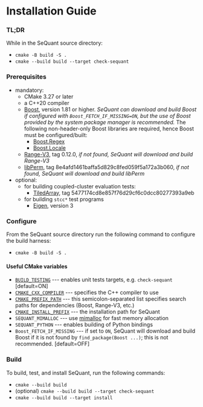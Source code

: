 # Installation Guide


### TL;DR
While in the SeQuant source directory:
* `cmake -B build -S .`
* `cmake --build build --target check-sequant`

### Prerequisites
  * mandatory:
    * CMake 3.27 or later
    * a C++20 compiler
    * [Boost](https://www.boost.org/), version 1.81 or higher. *SeQuant can download and build Boost if configured with `Boost_FETCH_IF_MISSING=ON`, but the use of Boost provided by the system package manager is recommended.* The following non-header-only Boost libraries are required, hence Boost must be configured/built:
      - [Boost.Regex](https://www.boost.org/doc/libs/master/libs/regex/doc/html/index.html)
      - [Boost.Locale](https://www.boost.org/doc/libs/master/libs/locale/doc/html/index.html)
    * [Range-V3](https://github.com/ericniebler/range-v3.git), tag 0.12.0, *if not found, SeQuant will download and build Range-V3*
    * [libPerm](https://github.com/Krzmbrzl/libPerm), tag 8e4afd1461baffa5d829c8fed059f5a172a3b060, *if not found, SeQuant will download and build libPerm*
  * optional:
    * for building coupled-cluster evaluation tests:
      * [TiledArray](https://github.com/ValeevGroup/tiledarray.git), tag 5477174cd8e857f76d29cf6c0dcc80277393a9eb
    * for building `stcc*` test programs
        * [Eigen](http://eigen.tuxfamily.org/), version 3

### Configure

From the SeQuant source directory run the following command to configure the build harness:
* `cmake -B build -S .`

#### Useful CMake variables
  * [`BUILD_TESTING`](https://cmake.org/cmake/help/latest/module/CTest.html) --- enables unit tests targets, e.g. `check-sequant` [default=ON]
  * [`CMAKE_CXX_COMPILER`](https://cmake.org/cmake/help/latest/variable/CMAKE_LANG_COMPILER.html#variable:CMAKE_%3CLANG%3E_COMPILER) --- specifies the C++ compiler to use
  * [`CMAKE_PREFIX_PATH`](https://cmake.org/cmake/help/latest/variable/CMAKE_PREFIX_PATH.html) --- this semicolon-separated list specifies search paths for dependencies (Boost, Range-V3, etc.)
  * [`CMAKE_INSTALL_PREFIX`](https://cmake.org/cmake/help/latest/variable/CMAKE_INSTALL_PREFIX.html) --- the installation path for SeQuant
  * `SEQUANT_MIMALLOC` --- use [mimalloc](https://github.com/microsoft/mimalloc) for fast memory allocation
  * `SEQUANT_PYTHON` --- enables building of Python bindings
  * `Boost_FETCH_IF_MISSING` --- if set to `ON`, SeQuant will download and build Boost if it is not found by `find_package(Boost ...)`; this is not recommended. [default=OFF]

### Build

To build, test, and install SeQuant, run the following commands:
* `cmake --build build`
* (optional) `cmake --build build --target check-sequant`
* `cmake --build build --target install`
